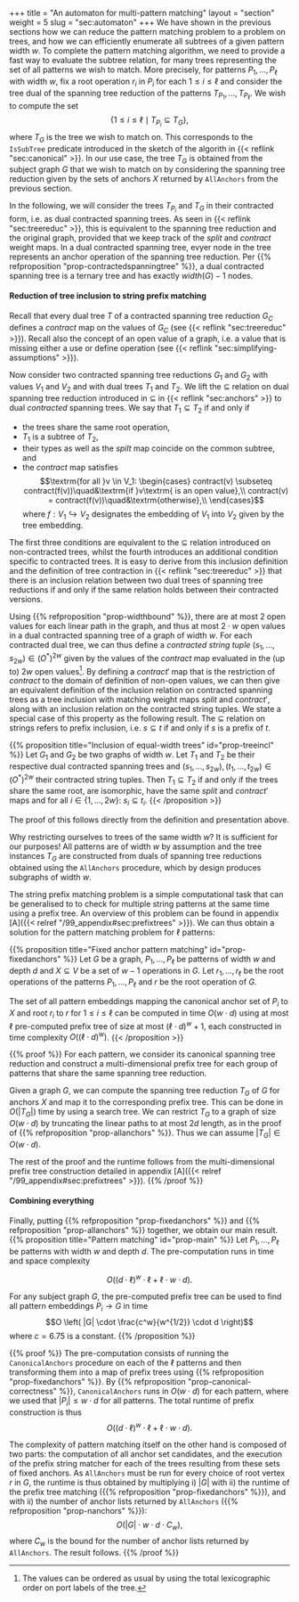 +++
title = "An automaton for multi-pattern matching"
layout = "section"
weight = 5
slug = "sec:automaton"
+++
We have shown in the previous sections how we can reduce the pattern matching problem to
a problem on trees, and how we can efficiently enumerate all subtrees of a given pattern width $w$.
To complete the pattern matching algorithm, we need to provide a fast way to evaluate the
subtree relation, for many trees representing the set of all patterns we wish to match.
More precisely, for patterns $P_1, \dots, P_\ell$ with width $w$, fix a root operation $r_i$ in $P_i$ for each $1 \leqslant i \leqslant \ell$
and consider the tree dual of the spanning tree reduction of the patterns $T_{P_1}, \dots, T_{P_\ell}$.
We wish to compute the set
$$\{1 \leqslant i \leqslant \ell \mid T_{P_i} \subseteq T_G\},$$
where $T_G$ is the tree we wish to match on.
This corresponds to the `IsSubTree` predicate introduced in the sketch of the algorith in {{< reflink "sec:canonical" >}}.
In our use case, the tree $T_G$ is obtained from the subject graph $G$ that
we wish to match on by considering the spanning tree reduction given by the sets
of anchors $X$ returned by `AllAnchors` from the previous section.

In the following, we will consider the trees $T_{P_i}$ and $T_G$ in their contracted form,
i.e. as dual contracted spanning trees.
As seen in {{< reflink "sec:treereduc" >}}, this is equivalent to the spanning tree reduction
and the original graph, provided that we keep track of the $split$ and $contract$ weight maps.
In a dual contracted spanning tree,
evyer node in the tree represents an anchor operation of the spanning tree reduction.
Per {{% refproposition "prop-contractedspanningtree" %}}, a dual contracted spanning tree is a ternary tree and has
exactly $width(G) - 1$ nodes.

#### Reduction of tree inclusion to string prefix matching
Recall that every dual tree $T$ of a contracted spanning tree reduction $G_C$ defines a $contract$ map on the values of
$G_C$ (see {{< reflink "sec:treereduc" >}}).
Recall also the concept of an open value of a graph, i.e. a value that is missing either a use or define operation
(see {{< reflink "sec:simplifying-assumptions" >}}).

Now consider two contracted spanning tree reductions $G_1$ and $G_2$ with values $V_1$ and $V_2$
and with dual trees $T_1$ and $T_2$.
We lift the $\subseteq$ relation on dual spanning tree reduction introduced in $\subseteq$ in {{< reflink "sec:anchors" >}}
to dual _contracted_ spanning trees.
We say that $T_1 \subseteq T_2$ if and only if
- the trees share the same root operation,
- $T_1$ is a subtree of $T_2$,
- their types as well as the $spilt$ map coincide on the common subtree, and
- the $contract$ map satisfies
$$\textrm{for all }v \in V_1: \begin{cases}
contract(v) \subseteq contract(f(v))\quad&\textrm{if }v\textrm{ is an open value},\\
contract(v) = contract(f(v))\quad&\textrm{otherwise},\\
\end{cases}$$ where $f: V_1 \hookrightarrow V_2$ designates the embedding of $V_1$ into $V_2$ given by the tree embedding.

The first three conditions are equivalent to the $\subseteq$ relation introduced on non-contracted trees, whilst the
fourth introduces an additional condition specific to contracted trees.
It is easy to derive from this inclusion definition and the definition of tree contraction in {{< reflink "sec:treereduc" >}} that
there is an inclusion relation between two dual trees of spanning tree reductions
if and only if the same relation holds between their contracted versions.

Using {{% refproposition "prop-widthbound" %}}, there are at most 2 open values for each linear path in the graph,
and thus at most $2 \cdot w$ open values in a dual contracted spanning tree of a graph of width $w$.
For each contracted dual tree, we can thus define a _contracted string tuple_ $(s_1, \dots, s_{2w}) \in (O^\ast)^{2w}$
given by the values of the $contract$ map evaluated in the (up to) $2w$ open values[^noprobtotalorder].
By defining a $contract'$ map that is the restriction of $contract$ to the domain of definition of non-open values,
we can then give an equivalent definition of the inclusion relation on contracted spanning trees
as a tree inclusion with matching weight maps $split$ and $contract'$, along with an inclusion relation on the contracted string tuples.
We state a special case of this property as the following result.
The $\subseteq$ relation on strings refers to prefix inclusion, i.e. $s \subseteq t$ if and only if $s$ is a prefix of $t$.
[^noprobtotalorder]: The values can be ordered as usual by using the total lexicographic order on port labels of the tree.

{{% proposition title="Inclusion of equal-width trees" id="prop-treeincl" %}}
Let $G_1$ and $G_2$ be two graphs of width $w$. Let $T_1$ and $T_2$ be their respective
dual contracted spanning trees and $(s_1, \dots, s_{2w}), (t_1, \dots, t_{2w}) \in (O^\ast)^{2w}$
their contracted string tuples.
Then $T_1 \subseteq T_2$ if and only if the trees share the same root, are isomorphic, have the same $split$ and $contract'$ maps
and for all $i \in \{1, \dots, 2w\}$: $s_i \subseteq t_i$.
{{< /proposition >}}

The proof of this follows directly from the definition and presentation above.

Why restricting ourselves to trees of the same width $w$?
It is sufficient for our purposes! All patterns are of width $w$ by assumption and the tree instances $T_G$ are
constructed from duals of spanning tree reductions obtained using the `AllAnchors` procedure,
which by design produces subgraphs of width $w$.

The string prefix matching problem is a simple computational task that can be generalised
to to check for multiple string patterns at the same time using a prefix tree.
An overview of this problem can be found in appendix [A]({{< relref "/99_appendix#sec:prefixtrees" >}}).
We can thus obtain a solution for the pattern matching problem for $\ell$ patterns:

{{% proposition title="Fixed anchor pattern matching" id="prop-fixedanchors" %}}
Let $G$ be a graph, $P_1, \dots, P_\ell$ be patterns of width $w$ and depth $d$
and $X \subseteq V$ be a set of $w - 1$ operations in $G$.
Let $r_1,\dots, r_\ell$ be the root operations of the patterns $P_1, \dots, P_\ell$
and $r$ be the root operation of $G$.

The set of all pattern embeddings mapping the canonical anchor set of $P_i$ to $X$
and root $r_i$ to $r$ for $1 \leq i \leq \ell$
can be computed in time $O(w\cdot d)$ using at most $\ell$ pre-computed prefix tree of size
at most $(\ell \cdot d)^w + 1$,
each constructed in time complexity $O((\ell \cdot d)^w)$.
{{< /proposition >}}

{{% proof %}}
For each pattern, we consider its canonical spanning tree reduction and construct
a multi-dimensional prefix tree for each group of patterns that share the same spanning tree reduction.

Given a graph $G$, we can compute the spanning tree reduction $T_G$ of $G$ for anchors $X$ and map
it to the corresponding prefix tree. This can be done in $O(|T_G|)$ time by using a search tree.
We can restrict $T_G$ to a graph of size $O(w \cdot d)$ by truncating
the linear paths to at most $2d$ length, as in the proof of {{% refproposition "prop-allanchors" %}}.
Thus we can assume $|T_G| \in O(w \cdot d)$.

The rest of the proof and the runtime follows from the multi-dimensional prefix tree construction
detailed in appendix [A]({{< relref "/99_appendix#sec:prefixtrees" >}}).
{{% /proof %}}

#### Combining everything
Finally, putting {{% refproposition "prop-fixedanchors" %}} 
and {{% refproposition "prop-allanchors" %}} together, we obtain our main result.
{{% proposition title="Pattern matching" id="prop-main" %}}
  Let $P_1, \dots, P_\ell$ be patterns with width $w$
  and depth $d$.
  The pre-computation runs in time and space complexity

  $$O \left( (d\cdot \ell)^w \cdot \ell + \ell \cdot w \cdot d \right).$$

  For any subject graph $G$, the pre-computed prefix tree can be used
  to find all
  pattern embeddings $P_i \to G$ in time
  $$O \left( |G| \cdot \frac{c^w}{w^{1/2}} \cdot d \right)$$
  where $c = 6.75$ is a constant.
{{% /proposition %}}

{{% proof %}}
The pre-computation consists of running the `CanonicalAnchors` procedure on
each of the $\ell$ patterns and then transforming them into a map of prefix trees
using {{% refproposition "prop-fixedanchors" %}}.
By {{% refproposition "prop-canonical-correctness" %}}, `CanonicalAnchors` runs in $O(w\cdot d)$ for each pattern, where
we used that $|P_i| \leqslant w \cdot d$ for all patterns.
The total runtime of prefix construction is thus
$$O \left( (d\cdot \ell)^w \cdot \ell + \ell \cdot w \cdot d \right).$$

The complexity of pattern matching itself on the other hand is composed of two parts:
the computation of all anchor set candidates, and the execution of
the prefix string matcher for each of the trees resulting from these sets of fixed anchors.
As `AllAnchors` must be run for every choice of root vertex $r$ in $G$,
the runtime is thus obtained by multiplying
i) $|G|$ with
ii) the runtime of the prefix tree matching ({{% refproposition "prop-fixedanchors" %}}), and with
ii) the number of anchor lists returned by `AllAnchors` ({{% refproposition "prop-nanchors" %}}):
$$O(|G| \cdot w \cdot d \cdot C_w ),$$
where $C_w$ is the bound for the number of anchor lists returned by `AllAnchors`.
The result follows.
{{% /proof %}}
